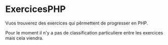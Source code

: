 # ExercicesPHP

Vuos trouverez des exercices qui pêrmettent de progresser en PHP. 

Pour le moment il n'y a pas de classification particuliere entre les exercices mais cela viendra.
